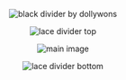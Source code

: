 <p align="center">
  <img src="https://i.imgur.com/nSzkxSp.png" alt="black divider by dollywons" />
</p>
<p align="center">
  <img src="https://i.imgur.com/lkmgsyX.png" alt="lace divider top" />
</p>
<p align="center">
  <img src="https://i.pinimg.com/originals/f5/38/40/f538403f46f2caa7f91868e0f6f59e0c.jpg" alt="main image" />
</p>
<p align="center">
  <img src="https://i.imgur.com/lkmgsyX.png" alt="lace divider bottom"
